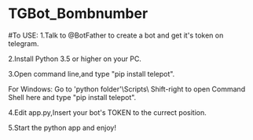 # TGBot_Bombnumber


#To USE:
1.Talk to @BotFather to create a bot and get it's token on telegram.

2.Install Python 3.5 or higher on your PC.

3.Open command line,and type "pip install telepot".

  For Windows: Go to 'python folder'\Scripts\ Shift-right to open Command Shell here and type "pip install telepot".
  
4.Edit app.py,Insert your bot's TOKEN to the currect position.

5.Start the python app and enjoy!

